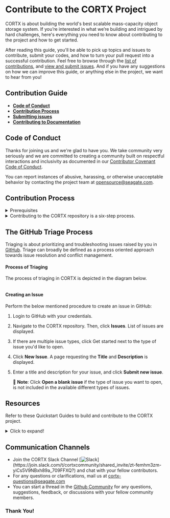 # Contribute to the CORTX Project

CORTX is about building the world's best scalable mass-capacity object storage system. If you’re interested in what we’re building and intrigued by hard challenges, here's everything you need to know about contributing to the project and how to get started. 

After reading this guide, you'll be able to pick up topics and issues to contribute, submit your codes, and how to turn your pull request into a successful contribution. Feel free to browse through the [list of contributions](https://github.com/Seagate/cortx/blob/main/doc/SuggestedContributions.md), and [view and submit issues](https://github.com/Seagate/cortx/issues). And if you have any suggestions on how we can improve this guide, or anything else in the project, we want to hear from you!

## Contribution Guide

- [**Code of Conduct**](#Code-of-Conduct)
- [**Contribution Process**](#Contribution-Process)
- [**Submitting issues**](#Submitting-Issues)
- [**Contributing to Documentation**](#Contributing_to_Documentation)


## Code of Conduct

Thanks for joining us and we're glad to have you. We take community very seriously and we are committed to creating a community built on respectful interactions and inclusivity as documented in our [Contributor Covenant Code of Conduct](https://github.com/Seagate/cortx/blob/main/CODE_OF_CONDUCT.md). 

You can report instances of abusive, harassing, or otherwise unacceptable behavior by contacting the project team at opensource@seagate.com.

## Contribution Process

<details>
<summary>Prerequisites</summary>
<p>

- Please read our [CORTX Code Style Guide](../main/doc/CodeStyle.md).

- Get started with [GitHub Tools and Procedures](../doc/Tools.rst), if you are new to GitHub.

- Before you set up your GitHub, you'll need to

  1. Generate the SSH key on your development box using:

     ```shell
     $ ssh-keygen -o -t rsa -b 4096 -C "Email-address"
     ```
  2. Add the SSH key to your GitHub Account:
    1. Copy the public key: `id_rsa.pub`. By default, your public key is located at `/root/.ssh/id_rsa.pub`
    2. Navigate to [GitHub SSH key settings](https://github.com/settings/keys) on your GitHub account.
      
    :page_with_curl:**Note:** Ensure that you've set your Email ID as the Primary Email Address associated with your GitHub Account. 
    
    3. Paste the SSH key you generated in Step 1 and click **Add SSH key**.
    5. [Create a Personal Access Token or PAT](https://help.github.com/en/github/authenticating-to-github/creating-a-personal-access-token).
      
 - Update Git to the latest version. If you're on an older version, you'll see errors in your commit hooks that look like this:

    `$ git commit`

     **Sample Output**
  
    ```shell

    git: 'interpret-trailers' is not a git command.
    See 'git --help'
    cannot insert change-id line in .git/COMMIT_EDITMSG
    ```

- Install Fix for CentOS 7.x by using: `$ yum remove git`
  * Download the [RPM file from here](https://packages.endpoint.com/rhel/7/os/x86_64/endpoint-repo-1.7-1.x86_64.rpm) and run the following commands:
  
    ```shell
       $ yum -y install
       $ yum -y install git
    ```

   </p>
    </details>
    
    <details>
  <summary>Contributing to the CORTX repository is a six-step process.</summary>
  <p>

1. [Set up Git on your Development Box](#1-Setup-Git-on-your-Development-Box)
2. [Clone the CORTX Repository](#2-Clone-the-CORTX-Repository)
3. [Commit your Code](#3-Commit-your-Code)
4. [Create a Pull Request](#4-Create-a-Pull-Request)
5. [Run Jenkins and System Tests](#5-Run-Jenkins-and-System-Tests)
6. [Sign CLA and Pass DCO](#Sign-CLA-and-Pass-DCO)

### 1. Setup Git on your Development Box

Once you've installed the prerequisites, follow the instructions to [install dependecies](doc/InstallingDependencies.md)

### 2. Clone the CORTX Repository

<details>
<summary>Click to expand!</summary>
<p>

Before you can work on a GitHub feature, you'll need to clone the repository you're working on. **Fork** the repository to clone it into your private GitHub repository and follow these steps:

1. Navigate to the repository homepage on GitHub.
2. Click **Fork**
3. Run the following commands in Shell:
   
   `$ git clone --recursive https://github.com/Seagate/<repository>.git`

4. You'll need to setup the upstream repository in the remote list. This is a one-time activity. Run the following command to view the configured remote repository for your fork.
    
   `$ git remote -v`  

    **Sample Output:**
    
    ```shell
    
     origin git@github.com:<gitgub-id>/cortx-sspl.git (fetch)
     origin git@github.com:<github-id>/cortx-sspl.git (push)
     ```

 5. Set up the upstream repository in the remote list using:
   
    `$ git remote add upstream https://github.com/Seagate/<repository>.git`
      
    `$ git remote -v`

     **Sample Output:**
    
     ```shell
    
     origin git@github.com:<gitgub-id>/cortx-sspl.git (fetch)
     origin git@github.com:<github-id>/cortx-sspl.git (push)
     upstream git@github.com:Seagate/cortx-sspl.git (fetch)
     upstream git@github.com:Seagate/cortx-sspl.git (push)
     ```
    
6. Check out to your branch using:

   `$ git checkout "branchname"`

   `$ git checkout -b 'your-local-branch-name`
   
    :page_with_curl: **Note:** By default, you'll need to contribute to the main branch. 

</p>
</details>

### 3. Commit your Code 

<details>
<summary>Click to expand!</summary>
<p>

:page_with_curl: **Note:** At any point in time to rebase your local branch to the latest main branch, follow these steps:

  ```shell

  $ git pull origin main
  $ git submodule update --init --recursive
  $ git checkout 'your-local-branch'
  $ git pull origin 'your-remote-branch-name'
  $ git submodule update --init --recursive
  $ git rebase origin/main
  ```
  
You can make changes to the code and save them in your files.

1. Use the command below to add files that need to be pushed to the git staging area:

    `$ git add foo/somefile.cc`

2. To commit your code changes use:

   `$ git commit -s -m ‘comment’` - enter your GitHub Account ID and an appropriate Feature or Change description in comment.

3. Check out your git log to view the details of your commit and verify the author name using: `$ git log`

   :page_with_curl:**Note:** If you need to change the author name for your commit, refer to the GitHub article on [Changing author info](https://docs.github.com/en/github/using-git/changing-author-info).

4. To Push your changes to GitHub, use: `$ git push origin 'your-local-branch-name'`

   **Sample Output**

   ```shell

   Enumerating objects: 4, done.
   Counting objects: 100% (4/4), done.
   Delta compression using up to 2 threads
   Compressing objects: 100% (2/2), done.
   Writing objects: 100% (3/3), 332 bytes | 332.00 KiB/s, done.
   Total 3 (delta 1), reused 0 (delta 0)
   remote: Resolving deltas: 100% (1/1), completed with 1 local object.
   remote:
   remote: Create a pull request for 'your-local-branch-name' on GitHub by visiting:
   remote: https://github.com/<your-GitHub-Id>/cortx-s3server/pull/new/<your-local-branch-name>
   remote: To github.com:<your-GitHub-Id>/reponame.git
   * [new branch] <your-local-branch-name> -> <your-local-branch-name>
   ```
</p>
</details>

### 4. Create a Pull Request 

<details>
<summary>Click to expand!</summary>
  <p>       
   
1. Once you Push changes to GitHub, the output will display a URL for creating a Pull Request, as shown in the sample code above.

   :page_with_curl:**Note:** To resolve conflicts, follow the troubleshooting steps mentioned in git error messages.

2. You'll be redirected to GitHib remote.
3. Select the relevant repository branch from the *Branches/Tags* drop-down list.
4. Click **Create pull request** to create the pull request.
5. Add reviewers to your pull request to review and provide feedback on your changes.

</p>
</details>

### 5. Run Jenkins and System Tests

Creating a pull request automatically triggers Jenkins jobs and System tests. To familiarize yourself with jenkins, please visit the [Jenkins wiki page](https://en.wikipedia.org/wiki/Jenkins_(software)).

### 6. Sign CLA and Pass DCO 

<details>
  <summary>Click to expand!</summary>
  <p>

#### CLA

In order to clarify the intellectual property license granted with Contributions from any person or entity, CORTX Community may require a Contributor License Agreement (CLA) on file that has been signed by each Contributor, indicating agreement to the license terms below. This license is for your protection as a Contributor as well as the protection of the project and its users; it does not change your rights to use your own Contributions for any other purpose.

#### DCO

DCO is always required. The code reviewers will use the [decision tree](https://github.com/Seagate/cortx/blob/main/doc/dco_cla.md) to determine when CLA is required.
To ensure contributions can be redistributed by all under an open source license, all contributions must be signed with [DCO](https://opensource.com/article/18/3/cla-vs-dco-whats-difference). To further ensure that all members of the community can redistribute and resell CORTX should and when they so choose, [CLA may be required on a case-by-case basis](https://github.com/Seagate/cortx/blob/main/doc/cla/README.md) such that corporations cannot attempt to prevent others from reselling CORTX.

You can pass DCO in many ways:

- While creating a Pull Request via the GitHub UI, add `Signed-off-by: "Name" <email address>` in the PR comments section. 

   **Example:** `Signed-off-by: John Doe <John.doe@gmail.com>`

- DCO will automatically pass if you push commits using [GitHub Desktop](https://docs.github.com/en/desktop/installing-and-configuring-github-desktop/configuring-git-for-github-desktop). 

- You can pass DCO by adding a Signed-off-by line to commit messages in Git CLI:

   `Signed-off-by: Random J Developer <random@developer.example.org>`
   
    Git even has a `-s` command line option to append this automatically to your commit message:

   `$ git commit -s -m` - here -m is your commit message.
  
</p>
</details>

</p>
</details>

## The GitHub Triage Process

Triaging is about prioritizing and troubleshooting issues raised by you in [GitHub](https://github.com/). Triage can broadly be defined as a process oriented approach towards issue resolution and conflict management.

#### Process of Triaging

The process of triaging in CORTX is depicted in the diagram below.

<img source="../images/GitHubTriage.png?raw=true">
 
#### Creating an Issue

Perform the below mentioned procedure to create an issue in GitHub:

1. Login to GitHub with your credentials.
2. Navigate to the CORTX repository. Then, click **Issues**. List of issues are displayed.
3. If there are multiple issue types, click Get started next to the type of issue you'd like to open.
4. Click **New Issue**. A page requesting the **Title** and **Description** is displayed.
5. Enter a title and description for your issue, and click **Submit new issue**.
   
   :page_with_curl: **Note**: Click **Open a blank issue** if the type of issue you want to open, is not included in the available different types of issues.


## Resources 

Refer to these Quickstart Guides to build and contribute to the CORTX project.

<details>
<summary>Click to expand!</summary>
<p>

- Provisioner
- Motr
- S3 Server
-
- CSM

</p>
</details>

## Communication Channels

- Join the CORTX Slack Channel [![Slack](https://img.shields.io/badge/chat-on%20Slack-blue")](https://join.slack.com/t/cortxcommunity/shared_invite/zt-femhm3zm-yiCs5V9NBxh89a_709FFXQ?) and chat with your fellow contributors.
- For any questions or clarifications, mail us at [cortx-questions@seagate.com](cortx-questions@seagate.com)
- You can start a thread in the [Github Community](https://github.com/Seagate/cortx/discussions) for any questions, suggestions, feedback, or discussions with your fellow community members. 

### Thank You!
